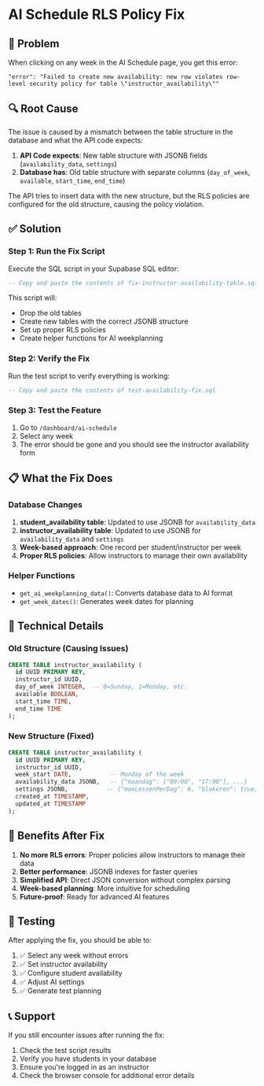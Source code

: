 # AI Schedule RLS Policy Fix

## 🚨 Problem
When clicking on any week in the AI Schedule page, you get this error:
```
"error": "Failed to create new availability: new row violates row-level security policy for table \"instructor_availability\""
```

## 🔍 Root Cause
The issue is caused by a mismatch between the table structure in the database and what the API code expects:

1. **API Code expects**: New table structure with JSONB fields (`availability_data`, `settings`)
2. **Database has**: Old table structure with separate columns (`day_of_week`, `available`, `start_time`, `end_time`)

The API tries to insert data with the new structure, but the RLS policies are configured for the old structure, causing the policy violation.

## ✅ Solution

### Step 1: Run the Fix Script
Execute the SQL script in your Supabase SQL editor:

```sql
-- Copy and paste the contents of fix-instructor-availability-table.sql
```

This script will:
- Drop the old tables
- Create new tables with the correct JSONB structure
- Set up proper RLS policies
- Create helper functions for AI weekplanning

### Step 2: Verify the Fix
Run the test script to verify everything is working:

```sql
-- Copy and paste the contents of test-availability-fix.sql
```

### Step 3: Test the Feature
1. Go to `/dashboard/ai-schedule`
2. Select any week
3. The error should be gone and you should see the instructor availability form

## 📋 What the Fix Does

### Database Changes
1. **student_availability table**: Updated to use JSONB for `availability_data`
2. **instructor_availability table**: Updated to use JSONB for `availability_data` and `settings`
3. **Week-based approach**: One record per student/instructor per week
4. **Proper RLS policies**: Allow instructors to manage their own availability

### Helper Functions
- `get_ai_weekplanning_data()`: Converts database data to AI format
- `get_week_dates()`: Generates week dates for planning

## 🔧 Technical Details

### Old Structure (Causing Issues)
```sql
CREATE TABLE instructor_availability (
  id UUID PRIMARY KEY,
  instructor_id UUID,
  day_of_week INTEGER,  -- 0=Sunday, 1=Monday, etc.
  available BOOLEAN,
  start_time TIME,
  end_time TIME
);
```

### New Structure (Fixed)
```sql
CREATE TABLE instructor_availability (
  id UUID PRIMARY KEY,
  instructor_id UUID,
  week_start DATE,           -- Monday of the week
  availability_data JSONB,   -- {"maandag": ["09:00", "17:00"], ...}
  settings JSONB,           -- {"maxLessenPerDag": 6, "blokuren": true, ...}
  created_at TIMESTAMP,
  updated_at TIMESTAMP
);
```

## 🚀 Benefits After Fix

1. **No more RLS errors**: Proper policies allow instructors to manage their data
2. **Better performance**: JSONB indexes for faster queries
3. **Simplified API**: Direct JSON conversion without complex parsing
4. **Week-based planning**: More intuitive for scheduling
5. **Future-proof**: Ready for advanced AI features

## 🧪 Testing

After applying the fix, you should be able to:
1. ✅ Select any week without errors
2. ✅ Set instructor availability
3. ✅ Configure student availability
4. ✅ Adjust AI settings
5. ✅ Generate test planning

## 📞 Support

If you still encounter issues after running the fix:
1. Check the test script results
2. Verify you have students in your database
3. Ensure you're logged in as an instructor
4. Check the browser console for additional error details 